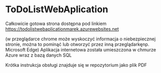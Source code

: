 # ToDoListWebAplication

Całkowicie gotowa strona dostępna pod linkiem 
https://todolistwebaplicationmarek.azurewebsites.net

(w przeglądarce chrome może wyskoczyć informacja o niebezpiecznej stronie, można to pominąć lub otworzyć przez inną przeglądarkęnp. Microsoft Edge)
Aplikacja internetowa została umieszczona w chmurze Azure wraz z bazą danych SQL 

Krótka instrukcja obsługi znajduje się w repozytorium jako plik PDF
